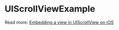 # UIScrollViewExample

Read more: [Embedding a view in UIScrollView on iOS](https://augmentedcode.io/?p=983)